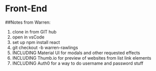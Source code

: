 # Front-End

##Notes from Warren: 
1. clone in from GIT hub
2. open in vsCode
3. set up npm install react
4. git checkout -b warren-rawlings
5. INCLUDING Material UI for modals and other requested effects
6. INCLUDING Thumb.io for preview of websites from list link elements
7. INCLUDING Auth0 for a way to do username and password stuff
